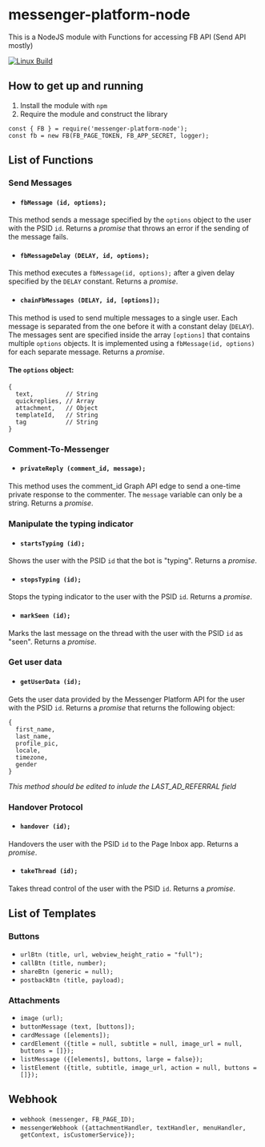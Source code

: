 # messenger-platform-node #

This is a NodeJS module with Functions for accessing FB API (Send API mostly)

[![Linux Build][travis-image]][travis-url]

## How to get up and running ##
1) Install the module with `npm`
2) Require the module and construct the library
  ```
  const { FB } = require('messenger-platform-node');
  const fb = new FB(FB_PAGE_TOKEN, FB_APP_SECRET, logger);
  ```

## List of Functions ##

### Send Messages ###
* #### `fbMessage (id, options);` ####
This method sends a message specified by the `options` object to the user with the PSID `id`. Returns a *promise* that throws an error if the sending of the message fails.
* #### `fbMessageDelay (DELAY, id, options);` ####
This method executes a `fbMessage(id, options);` after a given delay specified by the `DELAY` constant. Returns a *promise*.
* #### `chainFbMessages (DELAY, id, [options]);` ####
This method is used to send multiple messages to a single user. Each message is separated from the one before it with a constant delay (`DELAY`). The messages sent are specified inside the array `[options]` that contains multiple `options` objects. It is implemented using a `fbMessage(id, options)` for each separate message. Returns a *promise*.

  #### The `options` object: ####

  ```
  {
    text,         // String
    quickreplies, // Array
    attachment,   // Object
    templateId,   // String
    tag           // String
  }
  ```

### Comment-To-Messenger ###
* #### `privateReply (comment_id, message);` ####
This method uses the comment_id Graph API edge to send a one-time private response to the commenter. The `message` variable can only be a string. Returns a *promise*.

### Manipulate the typing indicator ###
* #### `startsTyping (id);` ####
Shows the user with the PSID `id` that the bot is "typing". Returns a *promise*.
* #### `stopsTyping (id);` ####
Stops the typing indicator to the user with the PSID `id`. Returns a *promise*.
* #### `markSeen (id);` ####
Marks the last message on the thread with the user with the PSID `id` as "seen". Returns a *promise*.

### Get user data ###
* #### `getUserData (id);` ####
Gets the user data provided by the Messenger Platform API for the user with the PSID `id`. Returns a *promise* that returns the following object:

  ```
  {
    first_name,
    last_name,
    profile_pic,
    locale,
    timezone,
    gender
  }
  ```

  *This method should be edited to inlude the LAST_AD_REFERRAL field*

### Handover Protocol ###
* #### `handover (id);` ####
Handovers the user with the PSID `id` to the Page Inbox app. Returns a *promise*.
* #### `takeThread (id);` ####
Takes thread control of the user with the PSID `id`. Returns a *promise*.

## List of Templates ##

### Buttons ###
* `urlBtn (title, url, webview_height_ratio = "full");`
* `callBtn (title, number);`
* `shareBtn (generic = null);`
* `postbackBtn (title, payload);`

### Attachments ###
* `image (url);`
* `buttonMessage (text, [buttons]);`
* `cardMessage ([elements]);`
* `cardElement ({title = null, subtitle = null, image_url = null, buttons = []});`
* `listMessage ({[elements], buttons, large = false});`
* `listElement ({title, subtitle, image_url, action = null, buttons = []});`

## Webhook ##

* `webhook (messenger, FB_PAGE_ID);`
* `messengerWebhook ({attachmentHandler, textHandler, menuHandler, getContext, isCustomerService});`

[travis-image]:https://travis-ci.org/chrispanag/messenger-platform-node.svg?branch=master
[travis-url]:https://travis-ci.org/chrispanag/messenger-platform-node

